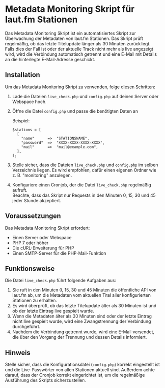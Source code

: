 # Metadata Monitoring Skript für laut.fm Stationen

Das Metadata Monitoring Skript ist ein automatisiertes Skript zur Überwachung der Metadaten von laut.fm Stationen. Das Skript prüft regelmäßig, ob das letzte Titelupdate länger als 30 Minuten zurückliegt. Falls dies der Fall ist oder der aktuelle Track nicht mehr als live angezeigt wird, wird die Verbindung automatisch getrennt und eine E-Mail mit Details an die hinterlegte E-Mail-Adresse geschickt.

## Installation

Um das Metadata Monitoring Skript zu verwenden, folge diesen Schritten:

1. Lade die Dateien `live_check.php` und `config.php` auf deinen Server oder Webspace hoch.
2. Öffne die Datei `config.php` und passe die benötigten Daten an
   
   Beispiel:
	```
	$stations = [
	  [
	    "name"      =>  "STATIONSNAME",
	    "password"  =>  "XXXX-XXXX-XXXX-XXXX",
	    "mail"      =>  "mail@example.com",
	  ],
	];
	
	```

4. Stelle sicher, dass die Dateien `live_check.php` und `config.php` im selben Verzeichnis liegen. Es wird empfohlen, dafür einen eigenen Ordner wie z. B. "monitoring" anzulegen.
5. Konfiguriere einen Cronjob, der die Datei `live_check.php` regelmäßig aufruft.<br>
   Beachte, dass das Skript nur Requests in den Minuten 0, 15, 30 und 45 jeder Stunde akzeptiert.

## Voraussetzungen

Das Metadata Monitoring Skript erfordert:

- Einen Server oder Webspace
- PHP 7 oder höher
- Die cURL-Erweiterung für PHP
- Einen SMTP-Server für die PHP-Mail-Funktion

## Funktionsweise

Die Datei `live_check.php` führt folgende Aufgaben aus:

1. Sie ruft in den Minuten 0, 15, 30 und 45 Minuten die öffentliche API von laut.fm ab, um die Metadaten vom aktuellen Titel aller konfigurierten Stationen zu erhalten.
2. Es wird überprüft, ob das letzte Titelupdate älter als 30 Minuten ist und ob der letzte Eintrag live gespielt wurde.
3. Wenn die Metadaten älter als 30 Minuten sind oder der letzte Eintrag nicht live gespielt wurde, wird eine Zwangstrennung der Verbindung durchgeführt.
4. Nachdem die Verbindung getrennt wurde, wird eine E-Mail versendet, die über den Vorgang der Trennung und dessen Details informiert.

## Hinweis

Stelle sicher, dass die Konfigurationsdatei (`config.php`) korrekt eingestellt ist und die Live-Passwörter von allen Stationen aktuell sind. Außerdem achte darauf, dass der Cronjob korrekt eingerichtet ist, um die regelmäßige Ausführung des Skripts sicherzustellen.
